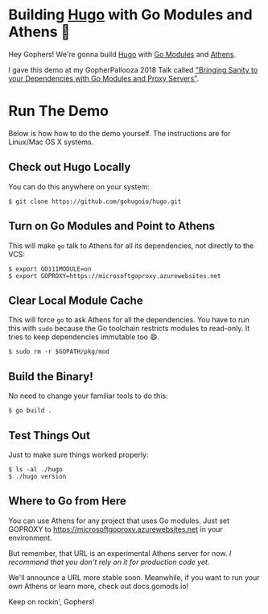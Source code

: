 # Building [Hugo](https://gohugo.io) with Go Modules and Athens :tada:

Hey Gophers! We're gonna build [Hugo](https://gohugo.io) with [Go Modules](https://github.com/golang/go/wiki/Modules) and [Athens](https://docs.gomods.io).

I gave this demo at my GopherPallooza 2018 Talk called ["Bringing Sanity to your Dependencies with Go Modules and Proxy Servers"](http://gopherpalooza.com/speakers#aaron_schlesinger).

<script src="https://asciinema.org/a/205747.js" id="asciicast-205747" async></script>

# Run The Demo

Below is how how to do the demo yourself. The instructions are for Linux/Mac OS X systems.

## Check out Hugo Locally

You can do this anywhere on your system:

```
$ git clone https://github.com/gohugoio/hugo.git
```

## Turn on Go Modules and Point to Athens

This will make `go` talk to Athens for all its dependencies, not directly to the VCS:

```console
$ export GO111MODULE=on
$ export GOPROXY=https://microsoftgoproxy.azurewebsites.net
```

## Clear Local Module Cache

This will force `go` to ask Athens for all the dependencies. You have to run this with `sudo` because the Go toolchain restricts modules to read-only. It tries to keep dependencies immutable too :smile:.

```cosole
$ sudo rm -r $GOPATH/pkg/mod
```

## Build the Binary!

No need to change your familiar tools to do this:

```console
$ go build .
```

## Test Things Out

Just to make sure things worked properly:

```console
$ ls -al ./hugo
$ ./hugo version
```

## Where to Go from Here

You can use Athens for any project that uses Go modules. Just set GOPROXY to https://microsoftgoproxy.azurewebsites.net in your environment.

But remember, that URL is an experimental Athens server for now. _I recommand that you don't rely on it for production code yet_.

We'll announce a URL more stable soon. Meanwhile, if you want to run your _own_ Athens or learn more, check out docs.gomods.io!

Keep on rockin', Gophers!
